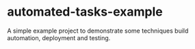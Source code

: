 automated-tasks-example
=======================

A simple example project to demonstrate some techniques build automation, deployment and testing.

